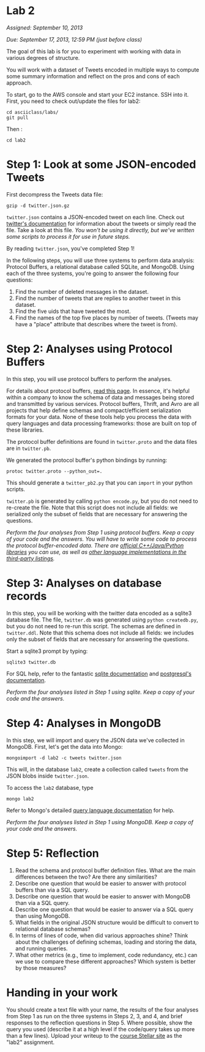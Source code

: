 # Lab 2

*Assigned: September 10, 2013*

*Due: September 17, 2013, 12:59 PM (just before class)*

The goal of this lab is for you to experiment with working with data
in various degrees of structure.

You will work with a dataset of Tweets encoded in multiple ways to compute
some summary information and reflect on the pros and cons of each
approach.

To start, go to the AWS console and start your EC2 instance.  SSH into it.
First, you need to check out/update the files for lab2:

    cd asciiclass/labs/
    git pull

Then :

    cd lab2

# Step 1: Look at some JSON-encoded Tweets

First decompress the Tweets data file:

    gzip -d twitter.json.gz

`twitter.json` contains a JSON-encoded tweet on each line.  Check out
[twitter's documentation](https://dev.twitter.com/docs/platform-objects/tweets)
for information about the tweets or simply read the file.  Take a look
at this file.  *You won't be using it directly, but we've written some
scripts to process it for use in future steps.*

By reading `twitter.json`, you've completed Step 1!

In the following steps, you will use three systems to perform data
analysis: Protocol Buffers, a relational database called SQLite, and
MongoDB.  Using each of the three systems, you're going to answer the
following four questions:

1. Find the number of deleted messages in the dataset.
1. Find the number of tweets that are replies to another tweet in this dataset.
1. Find the five uids that have tweeted the most.
1. Find the names of the top five places by number of tweets.  (Tweets may have a "place" attribute that describes where the tweet is from).

# Step 2: Analyses using Protocol Buffers

In this step, you will use protocol buffers to perform the analyses.

For details about protocol buffers, [read this
page](https://developers.google.com/protocol-buffers/docs/overview).
In essence, it's helpful within a company to know the schema of data
and messages being stored and transmitted by various services.
Protocol buffers, Thrift, and Avro are all projects that help define
schemas and compact/efficient serialization formats for your data.
None of these tools help you process the data with query languages and
data processing frameworks: those are built on top of these libraries.

The protocol buffer definitions are found in `twitter.proto` and the
data files are in `twitter.pb`.

We generated the protocol buffer's python bindings by running:

    protoc twitter.proto --python_out=.
    
This should generate a `twitter_pb2.py` that you can `import` in your
python scripts.

`twitter.pb` is generated by calling `python encode.py`, but you do
not need to re-create the file.  Note that this script does not
include all fields: we serialized only the subset of fields that are
necessary for answering the questions.

*Perform the four analyses from Step 1 using protocol buffers.  Keep a
copy of your code and the answers. You will have to write some code to
process the protocol buffer-encoded data.  There are [official
C++/Java/Python
libraries](https://developers.google.com/protocol-buffers/docs/reference/overview)
you can use, as well as [other language implementations in the
third-party
listings](https://code.google.com/p/protobuf/wiki/ThirdPartyAddOns).*

# Step 3: Analyses on database records

In this step, you will be working with the twitter data encoded as a
sqlite3 database file.  The file, `twitter.db` was generated using
`python createdb.py`, but you do not need to re-run this script.  The
schemas are defined in `twitter.ddl`. Note that this schema does not
include all fields: we includes only the subset of fields that are
necessary for answering the questions.

Start a sqlite3 prompt by typing:

    sqlite3 twitter.db

For SQL help, refer to the fantastic [sqlite documentation](http://www.sqlite.org/docs.html)
and [postgresql's documentation](http://www.postgresql.org/docs/).

*Perform the four analyses listed in Step 1 using sqlite.  Keep a copy
 of your code and the answers.*

# Step 4: Analyses in MongoDB

In this step, we will import and query the JSON data we've collected
in MongoDB.  First, let's get the data into Mongo:

    mongoimport -d lab2 -c tweets twitter.json

This will, in the database `lab2`, create a collection called `tweets`
from the JSON blobs inside `twitter.json`.

To access the `lab2` database, type

    mongo lab2

Refer to Mongo's detailed [query language documentation](http://docs.mongodb.org/manual/reference/method/db.collection.find/#db.collection.find) for help.

*Perform the four analyses listed in Step 1 using MongoDB.  Keep a
 copy of your code and the answers.*

# Step 5: Reflection

1. Read the schema and protocol buffer definition files.  What are the main differences between the two?  Are there any similarities?
1. Describe one question that would be easier to answer with protocol buffers than via a SQL query.
1. Describe one question that would be easier to answer with MongoDB than via a SQL query.
1. Describe one question that would be easier to answer via a SQL query than using MongoDB.
1. What fields in the original JSON structure would be difficult to convert to relational database schemas?
1. In terms of lines of code, when did various approaches shine?  Think about the challenges of defining schemas, loading and storing the data, and running queries.
1. What other metrics (e.g., time to implement, code redundancy, etc.) can we use to compare these different approaches?  Which system is better by those measures?

# Handing in your work

You should create a text file with your name, the results of the four
analyses from Step 1 as run on the three systems in Steps 2, 3, and 4,
and brief responses to the reflection questions in Step 5.  Where
possible, show the query you used (describe it at a high level if the
code/query takes up more than a few lines).  Upload your writeup to
the [course Stellar
site](http://stellar.mit.edu/S/course/6/fa13/6.885/) as the "lab2"
assignment.
